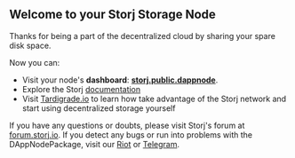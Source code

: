 ## Welcome to your Storj Storage Node

Thanks for being a part of the decentralized cloud by sharing your spare disk space.

Now you can: 

* Visit your node's **dashboard**: **[storj.public.dappnode](http://storj.public.dappnode/)**.
* Explore the Storj [documentation](https://documentation.storj.io/) 
* Visit [Tardigrade.io](https://tardigrade.io/) to learn how take advantage of the Storj network and start using decentralized storage yourself

If you have any questions or doubts, please visit Storj's forum at [forum.storj.io](https://forum.storj.io).
If you detect any bugs or run into problems with the DAppNodePackage, visit our [Riot](riot.im/app/#/room/#DAppNode:matrix.org) or [Telegram](https://t.me/dappnode).